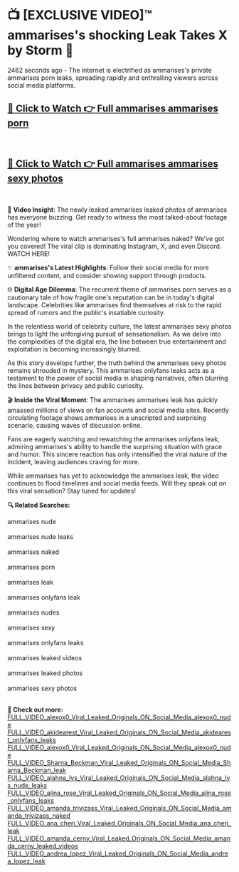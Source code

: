 # 📺 [EXCLUSIVE VIDEO]™ ammarises's shocking Leak Takes X by Storm 🚀

2462 seconds ago - The internet is electrified as ammarises's private ammarises porn leaks, spreading rapidly and enthralling viewers across social media platforms.

<h2><a href="https://github-6l9.pages.dev/link1">🔗 Click to Watch 👉 Full ammarises ammarises porn</a></h2><br>
<h2><a href="https://github-6l9.pages.dev/link2">🔗 Click to Watch 👉 Full ammarises ammarises sexy photos</a></h2><br>

🎥 **Video Insight**: The newly leaked ammarises leaked photos of ammarises has everyone buzzing. Get ready to witness the most talked-about footage of the year!

Wondering where to watch ammarises's full ammarises naked? We've got you covered! The viral clip is dominating Instagram, X, and even Discord. WATCH HERE!

✨ **ammarises's Latest Highlights**: Follow their social media for more unfiltered content, and consider showing support through products.

🌐 **Digital Age Dilemma**: The recurrent theme of ammarises porn serves as a cautionary tale of how fragile one's reputation can be in today's digital landscape. Celebrities like ammarises find themselves at risk to the rapid spread of rumors and the public's insatiable curiosity.

In the relentless world of celebrity culture, the latest ammarises sexy photos brings to light the unforgiving pursuit of sensationalism. As we delve into the complexities of the digital era, the line between true entertainment and exploitation is becoming increasingly blurred.

As this story develops further, the truth behind the ammarises sexy photos remains shrouded in mystery. This ammarises onlyfans leaks acts as a testament to the power of social media in shaping narratives, often blurring the lines between privacy and public curiosity.

🎬 **Inside the Viral Moment**: The ammarises ammarises leak has quickly amassed millions of views on fan accounts and social media sites. Recently circulating footage shows ammarises in a unscripted and surprising scenario, causing waves of discussion online.

Fans are eagerly watching and rewatching the ammarises onlyfans leak, admiring ammarises's ability to handle the surprising situation with grace and humor. This sincere reaction has only intensified the viral nature of the incident, leaving audiences craving for more.

While ammarises has yet to acknowledge the ammarises leak, the video continues to flood timelines and social media feeds. Will they speak out on this viral sensation? Stay tuned for updates!

<strong>🔍 Related Searches:</strong>

ammarises nude
<br><br>
ammarises nude leaks
<br><br>
ammarises naked
<br><br>
ammarises porn
<br><br>
ammarises leak
<br><br>
ammarises onlyfans leak
<br><br>
ammarises nudes
<br><br>
ammarises sexy
<br><br>
ammarises onlyfans leaks
<br><br>
ammarises leaked videos
<br><br>
ammarises leaked photos
<br><br>
ammarises sexy photos
<br><br>



<strong>🔗 Check out more:</strong><br>
<a href="./FULL_VIDEO_alexox0_Viral_Leaked_Originals_ON_Social_Media_alexox0_nude.md">FULL_VIDEO_alexox0_Viral_Leaked_Originals_ON_Social_Media_alexox0_nude</a><br>
<a href="./FULL_VIDEO_akidearest_Viral_Leaked_Originals_ON_Social_Media_akidearest_onlyfans_leaks.md">FULL_VIDEO_akidearest_Viral_Leaked_Originals_ON_Social_Media_akidearest_onlyfans_leaks</a><br>
<a href="./FULL_VIDEO_alexox0_Viral_Leaked_Originals_ON_Social_Media_alexox0_nude.md">FULL_VIDEO_alexox0_Viral_Leaked_Originals_ON_Social_Media_alexox0_nude</a><br>
<a href="./FULL_VIDEO_Sharna_Beckman_Viral_Leaked_Originals_ON_Social_Media_Sharna_Beckman_leak.md">FULL_VIDEO_Sharna_Beckman_Viral_Leaked_Originals_ON_Social_Media_Sharna_Beckman_leak</a><br>
<a href="./FULL_VIDEO_alahna_lys_Viral_Leaked_Originals_ON_Social_Media_alahna_lys_nude_leaks.md">FULL_VIDEO_alahna_lys_Viral_Leaked_Originals_ON_Social_Media_alahna_lys_nude_leaks</a><br>
<a href="./FULL_VIDEO_alina_rose_Viral_Leaked_Originals_ON_Social_Media_alina_rose_onlyfans_leaks.md">FULL_VIDEO_alina_rose_Viral_Leaked_Originals_ON_Social_Media_alina_rose_onlyfans_leaks</a><br>
<a href="./FULL_VIDEO_amanda_trivizass_Viral_Leaked_Originals_ON_Social_Media_amanda_trivizass_naked.md">FULL_VIDEO_amanda_trivizass_Viral_Leaked_Originals_ON_Social_Media_amanda_trivizass_naked</a><br>
<a href="./FULL_VIDEO_ana_cheri_Viral_Leaked_Originals_ON_Social_Media_ana_cheri_leak.md">FULL_VIDEO_ana_cheri_Viral_Leaked_Originals_ON_Social_Media_ana_cheri_leak</a><br>
<a href="./FULL_VIDEO_amanda_cerny_Viral_Leaked_Originals_ON_Social_Media_amanda_cerny_leaked_videos.md">FULL_VIDEO_amanda_cerny_Viral_Leaked_Originals_ON_Social_Media_amanda_cerny_leaked_videos</a><br>
<a href="./FULL_VIDEO_andrea_lopez_Viral_Leaked_Originals_ON_Social_Media_andrea_lopez_leak.md">FULL_VIDEO_andrea_lopez_Viral_Leaked_Originals_ON_Social_Media_andrea_lopez_leak</a><br>
